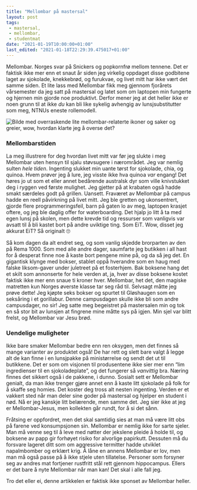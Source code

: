 ```yaml
---
title: "Mellombar på mastersal"
layout: post
tags: 
 - mastersal,
 - mellombar,
 - studentmat
date: "2021-01-19T10:00:00+01:00"
last_edited: "2021-01-18T22:29:39.475017+01:00"
---
```

Mellombar. Norges svar på Snickers og popkornfrø mellom tennene. Det er faktisk ikke mer enn et snaut år siden jeg virkelig oppdaget disse godbitene laget av sjokolade, knekkebrød, og furukvae, og livet mitt har ikke vært det samme siden. Et lite lass med Mellombar fikk meg gjennom fjorårets vårsemester da jeg satt på mastersal og latet som om laptopen min fungerte og hjernen min gjorde noe produktivt. Derfor mener jeg at det heller ikke er noen grunn til at ikke *du* kan bli like sykelig avhengig av lunsjsubstitutter som meg, NTNUs eneste rollemodell.

![Bilde med overraskende lite mellombar-relaterte ikoner og saker og greier, wow, hvordan klarte jeg å overse det?](https://online.ntnu.no/media/images/responsive/6a94b835-7004-4424-99c1-1d2f88d9602b.png)

### Mellombarstiden

La meg illustrere for deg hvordan livet mitt var før jeg slukte i meg Mellombar uten hensyn til sjalu støvsugere i nærområdet. Jeg var nemlig sulten *hele tiden*. Ingenting slukket min uante tørst for sjokolade, chia, og quinoa. Hvem prøver jeg å lure, jeg visste ikke hva quinoa *var* engang! Det høres jo ut som et eller annet bedårende australsk dyr som ville knivstukket deg i ryggen ved første mulighet. Jeg gjetter på at krabaten også hadde smakt særdeles godt på grillen. Uansett. Fraværet av Mellombar på campus hadde en reell påvirkning på livet mitt. Jeg ble gretten og ukonsentrert, gjorde flere programmeringsfeil, barn på gaten lo av meg, laptopen krasjet oftere, og jeg ble daglig offer for waterboarding. Det hjalp jo litt å ta med egen lunsj på skolen, men dette krevde tid og ressurser som vanligvis var avsatt til å bli kastet bort på andre uviktige ting. Som EiT. Wow, disset jeg akkurat EiT? Så originalt 🙄

Så kom dagen da alt endret seg, og som vanlig skjedde brorparten av den på Rema 1000. Som med alle andre dager, saumfarte jeg butikken i all hast for å desperat finne noe å kaste bort pengene mine på, og da så jeg det. En gigantisk klynge med bokser, stablet oppå hverandre som en haug med falske liksom-gaver under juletreet på et fosterhjem. Bak boksene hang det et skilt som annonserte for hele verden at, ja, hver av disse boksene kostet faktisk ikke mer enn snaue ti kroner hver. Mellombar, het det, den magiske matretten kun Norges øverste klasse tar seg råd til. Selvsagt måtte jeg prøve dette! Jeg kjøpte seks bokser og spurtet til Gløshaugen som en seksåring i et gorillabur. Denne campusdagen skulle ikke bli som andre campusdager, no sir! Jeg satte meg begeistret på mastersalen min og tok en så stor bit av lunsjen at fingrene mine måtte sys på igjen. Min sjel var blitt frelst, og Mellombar var Jesu brød.

### Uendelige muligheter

Ikke bare smaker Mellombar bedre enn ren oksygen, men det finnes så mange varianter av produktet også! De har rett og slett bare valgt å legge alt de kan finne i en lunsjpakke på ministørrelse og sendt det ut til butikkene. Det er som om visjonen til produsentene ikke sier mer enn “lim ingredienser til en sjokoladeplate”, og det fungerer så *vanvittig* bra. Næring finnes det sikkert også i de pakkene, i dunno. Sosialt sett er Mellombar genialt, da man ikke trenger gjøre annet enn å kaste litt sjokolade på folk for å skaffe seg homies. Det koster deg tross alt nesten ingenting. Verden er et vakkert sted når man deler sine goder på mastersal og hjelper en student i nød. Nå er jeg kanskje litt belærende, men samme det. Jeg sier ikke at jeg er Mellombar-Jesus, men kollekten går rundt, for å si det sånn.

Fråtsing er oppfordret, men det skal samtidig sies at man må være litt obs på farene ved konsumpsjonen sin. Mellombar er nemlig ikke for sarte sjeler. Man må venne seg til å leve med nøtter der jekslene pleide å holde til, og boksene av papp gir forhøyet risiko for alvorlige papirkutt. Dessuten må du forsvare lageret ditt som om aggressive termitter hadde utviklet napalmbomber og erklært krig. Å låne en annens Mellombar er lov, men man må også passe på å ikke stjele uten tillatelse. Personer som forsyner seg av andres mat fortjener rustfritt stål rett gjennom hippocampus. Ellers er det bare å nyte Mellombar når man kan! Det skal i alle fall jeg.

Tro det eller ei, denne artikkelen er faktisk ikke sponset av Mellombar heller.
